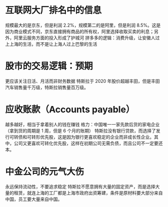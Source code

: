 # 互联网大厂排名中的信息
规模最大的是京东，但是利润 2.2%，规模第二的是阿里，但是利润 8.5%。这是因为商业模式不同，京东直接拥有商品的所有权，阿里选择收取买卖的利息；另外，阿里云服务方面的投入形成了护城河
拼多多的逻辑：消费升级，让安徽人过上上海的生活，而不是让上海人过上巴黎的生活
# 股市的交易逻辑：预期
更应该关注日活、月活而非财务数据
特斯拉于 2020 年股价超越丰田，但是丰田汽车销售量千万级，特斯拉销售量百万级。
# 应收账款（Accounts payable）
越多越好，相当于拿着别人的钱在赚钱
格力：中国唯一一家先款后货的家电企业（拿到货的周期是 1 周，但是 6 个月的账期）
特斯拉没有银行贷款，而选择了发行可转债和可转形优先股，这是因为银行更喜欢稳定的企业而非成长性企业。其中，公司又更喜欢可转化优先股，这样在初期公司无需负债，而且公司不一定要还本。
# 中金公司的元气大伤
永远保持流动性，不要追求稳定
特斯拉不愿意拥有大量的固定资产，而是选择大量的租赁，就连上海的工厂都是上海市政府出资筹建，条件是原材料要大部分来自中国，员工要大量来自中国。


